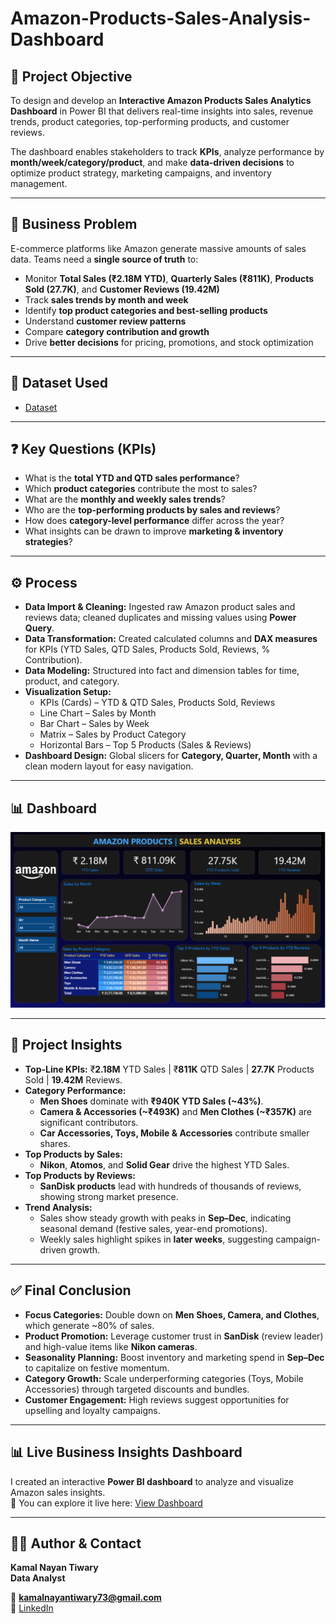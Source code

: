 # Amazon-Products-Sales-Analysis-Dashboard

## 📌 Project Objective  
To design and develop an **Interactive Amazon Products Sales Analytics Dashboard** in Power BI that delivers real-time insights into sales, revenue trends, product categories, top-performing products, and customer reviews.  

The dashboard enables stakeholders to track **KPIs**, analyze performance by **month/week/category/product**, and make **data-driven decisions** to optimize product strategy, marketing campaigns, and inventory management.  

---

## 🚨 Business Problem  
E-commerce platforms like Amazon generate massive amounts of sales data. Teams need a **single source of truth** to:  
- Monitor **Total Sales (₹2.18M YTD)**, **Quarterly Sales (₹811K)**, **Products Sold (27.7K)**, and **Customer Reviews (19.42M)**  
- Track **sales trends by month and week**  
- Identify **top product categories and best-selling products**  
- Understand **customer review patterns**  
- Compare **category contribution and growth**  
- Drive **better decisions** for pricing, promotions, and stock optimization  

---

## 📂 Dataset Used  
- [Dataset](https://github.com/KamalNayanTiwary/Amazon-Products-Sales-Analysis/blob/main/Amazon_Combined_Data.xlsx)

---

## ❓ Key Questions (KPIs)  
- What is the **total YTD and QTD sales performance**?  
- Which **product categories** contribute the most to sales?  
- What are the **monthly and weekly sales trends**?  
- Who are the **top-performing products by sales and reviews**?  
- How does **category-level performance** differ across the year?  
- What insights can be drawn to improve **marketing & inventory strategies**?  

---

## ⚙️ Process  
- **Data Import & Cleaning:** Ingested raw Amazon product sales and reviews data; cleaned duplicates and missing values using **Power Query**.  
- **Data Transformation:** Created calculated columns and **DAX measures** for KPIs (YTD Sales, QTD Sales, Products Sold, Reviews, % Contribution).  
- **Data Modeling:** Structured into fact and dimension tables for time, product, and category.  
- **Visualization Setup:**  
  - KPIs (Cards) – YTD & QTD Sales, Products Sold, Reviews  
  - Line Chart – Sales by Month  
  - Bar Chart – Sales by Week  
  - Matrix – Sales by Product Category  
  - Horizontal Bars – Top 5 Products (Sales & Reviews)  
- **Dashboard Design:** Global slicers for **Category, Quarter, Month** with a clean modern layout for easy navigation.  

---

## 📊 Dashboard  

![Overview](https://github.com/KamalNayanTiwary/Amazon-Products-Sales-Analysis/blob/main/Snapshot%20of%20the%20Dashboard.png)  

---

## 🔎 Project Insights  
- **Top-Line KPIs:** ₹**2.18M** YTD Sales | ₹**811K** QTD Sales | **27.7K** Products Sold | **19.42M** Reviews.  
- **Category Performance:**  
  - **Men Shoes** dominate with **₹940K YTD Sales (~43%)**.  
  - **Camera & Accessories (~₹493K)** and **Men Clothes (~₹357K)** are significant contributors.  
  - **Car Accessories, Toys, Mobile & Accessories** contribute smaller shares.  
- **Top Products by Sales:**  
  - **Nikon**, **Atomos**, and **Solid Gear** drive the highest YTD Sales.  
- **Top Products by Reviews:**  
  - **SanDisk products** lead with hundreds of thousands of reviews, showing strong market presence.  
- **Trend Analysis:**  
  - Sales show steady growth with peaks in **Sep–Dec**, indicating seasonal demand (festive sales, year-end promotions).  
  - Weekly sales highlight spikes in **later weeks**, suggesting campaign-driven growth.  

---

## ✅ Final Conclusion  
- **Focus Categories:** Double down on **Men Shoes, Camera, and Clothes**, which generate ~80% of sales.  
- **Product Promotion:** Leverage customer trust in **SanDisk** (review leader) and high-value items like **Nikon cameras**.  
- **Seasonality Planning:** Boost inventory and marketing spend in **Sep–Dec** to capitalize on festive momentum.  
- **Category Growth:** Scale underperforming categories (Toys, Mobile Accessories) through targeted discounts and bundles.  
- **Customer Engagement:** High reviews suggest opportunities for upselling and loyalty campaigns.  

---

## 📊 Live Business Insights Dashboard  
I created an interactive **Power BI dashboard** to analyze and visualize Amazon sales insights.  
🔗 You can explore it live here: [View Dashboard](https://app.powerbi.com/)  

---

## 👨‍💻 Author & Contact  
**Kamal Nayan Tiwary**  
**Data Analyst**  

📧 **kamalnayantiwary73@gmail.com**  
🔗 [LinkedIn](https://www.linkedin.com/in/kamal-nayan-tiwary-2022-2026-/)  

